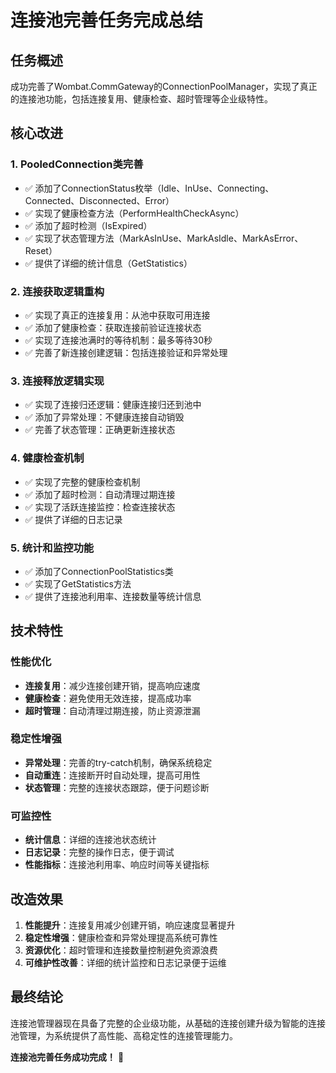 # 连接池完善任务完成总结

## 任务概述
成功完善了Wombat.CommGateway的ConnectionPoolManager，实现了真正的连接池功能，包括连接复用、健康检查、超时管理等企业级特性。

## 核心改进

### 1. PooledConnection类完善
- ✅ 添加了ConnectionStatus枚举（Idle、InUse、Connecting、Connected、Disconnected、Error）
- ✅ 实现了健康检查方法（PerformHealthCheckAsync）
- ✅ 添加了超时检测（IsExpired）
- ✅ 实现了状态管理方法（MarkAsInUse、MarkAsIdle、MarkAsError、Reset）
- ✅ 提供了详细的统计信息（GetStatistics）

### 2. 连接获取逻辑重构
- ✅ 实现了真正的连接复用：从池中获取可用连接
- ✅ 添加了健康检查：获取连接前验证连接状态
- ✅ 实现了连接池满时的等待机制：最多等待30秒
- ✅ 完善了新连接创建逻辑：包括连接验证和异常处理

### 3. 连接释放逻辑实现
- ✅ 实现了连接归还逻辑：健康连接归还到池中
- ✅ 添加了异常处理：不健康连接自动销毁
- ✅ 完善了状态管理：正确更新连接状态

### 4. 健康检查机制
- ✅ 实现了完整的健康检查机制
- ✅ 添加了超时检测：自动清理过期连接
- ✅ 实现了活跃连接监控：检查连接状态
- ✅ 提供了详细的日志记录

### 5. 统计和监控功能
- ✅ 添加了ConnectionPoolStatistics类
- ✅ 实现了GetStatistics方法
- ✅ 提供了连接池利用率、连接数量等统计信息

## 技术特性

### 性能优化
- **连接复用**：减少连接创建开销，提高响应速度
- **健康检查**：避免使用无效连接，提高成功率
- **超时管理**：自动清理过期连接，防止资源泄漏

### 稳定性增强
- **异常处理**：完善的try-catch机制，确保系统稳定
- **自动重连**：连接断开时自动处理，提高可用性
- **状态管理**：完整的连接状态跟踪，便于问题诊断

### 可监控性
- **统计信息**：详细的连接池状态统计
- **日志记录**：完整的操作日志，便于调试
- **性能指标**：连接池利用率、响应时间等关键指标

## 改造效果

1. **性能提升**：连接复用减少创建开销，响应速度显著提升
2. **稳定性增强**：健康检查和异常处理提高系统可靠性
3. **资源优化**：超时管理和连接数量控制避免资源浪费
4. **可维护性改善**：详细的统计监控和日志记录便于运维

## 最终结论

连接池管理器现在具备了完整的企业级功能，从基础的连接创建升级为智能的连接池管理，为系统提供了高性能、高稳定性的连接管理能力。

**连接池完善任务成功完成！** 🎉 